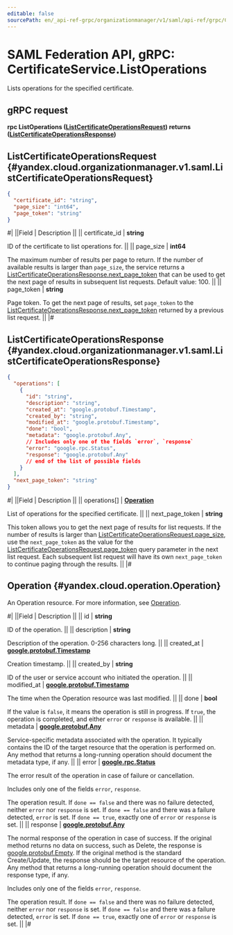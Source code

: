```yaml
---
editable: false
sourcePath: en/_api-ref-grpc/organizationmanager/v1/saml/api-ref/grpc/Certificate/listOperations.md
---
```


# SAML Federation API, gRPC: CertificateService.ListOperations

Lists operations for the specified certificate.

## gRPC request

**rpc ListOperations ([ListCertificateOperationsRequest](#yandex.cloud.organizationmanager.v1.saml.ListCertificateOperationsRequest)) returns ([ListCertificateOperationsResponse](#yandex.cloud.organizationmanager.v1.saml.ListCertificateOperationsResponse))**

## ListCertificateOperationsRequest {#yandex.cloud.organizationmanager.v1.saml.ListCertificateOperationsRequest}

```json
{
  "certificate_id": "string",
  "page_size": "int64",
  "page_token": "string"
}
```

#|
||Field | Description ||
|| certificate_id | **string**

ID of the certificate to list operations for. ||
|| page_size | **int64**

The maximum number of results per page to return. If the number of available
results is larger than `page_size`, the service returns a [ListCertificateOperationsResponse.next_page_token](#yandex.cloud.organizationmanager.v1.saml.ListCertificateOperationsResponse)
that can be used to get the next page of results in subsequent list requests.
Default value: 100. ||
|| page_token | **string**

Page token. To get the next page of results, set `page_token`
to the [ListCertificateOperationsResponse.next_page_token](#yandex.cloud.organizationmanager.v1.saml.ListCertificateOperationsResponse)
returned by a previous list request. ||
|#

## ListCertificateOperationsResponse {#yandex.cloud.organizationmanager.v1.saml.ListCertificateOperationsResponse}

```json
{
  "operations": [
    {
      "id": "string",
      "description": "string",
      "created_at": "google.protobuf.Timestamp",
      "created_by": "string",
      "modified_at": "google.protobuf.Timestamp",
      "done": "bool",
      "metadata": "google.protobuf.Any",
      // Includes only one of the fields `error`, `response`
      "error": "google.rpc.Status",
      "response": "google.protobuf.Any"
      // end of the list of possible fields
    }
  ],
  "next_page_token": "string"
}
```

#|
||Field | Description ||
|| operations[] | **[Operation](#yandex.cloud.operation.Operation)**

List of operations for the specified certificate. ||
|| next_page_token | **string**

This token allows you to get the next page of results for list requests. If the number of results
is larger than [ListCertificateOperationsRequest.page_size](#yandex.cloud.organizationmanager.v1.saml.ListCertificateOperationsRequest), use the `next_page_token` as the value
for the [ListCertificateOperationsRequest.page_token](#yandex.cloud.organizationmanager.v1.saml.ListCertificateOperationsRequest) query parameter in the next list request.
Each subsequent list request will have its own `next_page_token` to continue paging through the results. ||
|#

## Operation {#yandex.cloud.operation.Operation}

An Operation resource. For more information, see [Operation](/docs/api-design-guide/concepts/operation).

#|
||Field | Description ||
|| id | **string**

ID of the operation. ||
|| description | **string**

Description of the operation. 0-256 characters long. ||
|| created_at | **[google.protobuf.Timestamp](https://developers.google.com/protocol-buffers/docs/reference/google.protobuf#timestamp)**

Creation timestamp. ||
|| created_by | **string**

ID of the user or service account who initiated the operation. ||
|| modified_at | **[google.protobuf.Timestamp](https://developers.google.com/protocol-buffers/docs/reference/google.protobuf#timestamp)**

The time when the Operation resource was last modified. ||
|| done | **bool**

If the value is `false`, it means the operation is still in progress.
If `true`, the operation is completed, and either `error` or `response` is available. ||
|| metadata | **[google.protobuf.Any](https://developers.google.com/protocol-buffers/docs/proto3#any)**

Service-specific metadata associated with the operation.
It typically contains the ID of the target resource that the operation is performed on.
Any method that returns a long-running operation should document the metadata type, if any. ||
|| error | **[google.rpc.Status](https://cloud.google.com/tasks/docs/reference/rpc/google.rpc#status)**

The error result of the operation in case of failure or cancellation.

Includes only one of the fields `error`, `response`.

The operation result.
If `done == false` and there was no failure detected, neither `error` nor `response` is set.
If `done == false` and there was a failure detected, `error` is set.
If `done == true`, exactly one of `error` or `response` is set. ||
|| response | **[google.protobuf.Any](https://developers.google.com/protocol-buffers/docs/proto3#any)**

The normal response of the operation in case of success.
If the original method returns no data on success, such as Delete,
the response is [google.protobuf.Empty](https://developers.google.com/protocol-buffers/docs/reference/google.protobuf#google.protobuf.Empty).
If the original method is the standard Create/Update,
the response should be the target resource of the operation.
Any method that returns a long-running operation should document the response type, if any.

Includes only one of the fields `error`, `response`.

The operation result.
If `done == false` and there was no failure detected, neither `error` nor `response` is set.
If `done == false` and there was a failure detected, `error` is set.
If `done == true`, exactly one of `error` or `response` is set. ||
|#